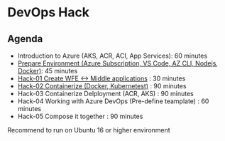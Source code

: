 # DevOps Hack

## Agenda

- Introduction to Azure (AKS, ACR, ACI, App Services): 60 minutes
- [Prepare Environment (Azure Subscription, VS Code, AZ CLI, Nodejs, Docker)](/PrepareEnvironment.md): 45 minutes
- [Hack-01 Create WFE <-> Middle applications](/Hack-01.md) : 30 minutes
- [Hack-02 Containerize (Docker, Kubernetest)](/Hack-02.md) : 90 minutes
- Hack-03 Containerize Delployment (ACR, AKS) : 90 minutes
- Hack-04 Working with Azure DevOps (Pre-define teamplate) : 60 minutes
- Hack-05 Compose it together : 90 minutes

Recommend to run on Ubuntu 16 or higher environment